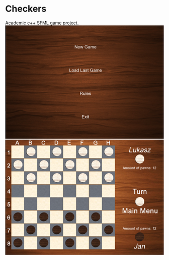 # Checkers  
Academic c++ SFML game project.  
![Alt text](/screenshots/Menu.png?raw=true)
![Alt text](/screenshots/Game.png?raw=true)
